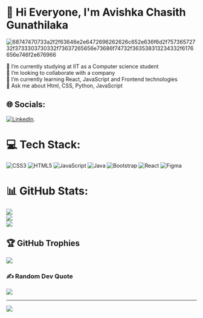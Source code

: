 # 💫 Hi Everyone, I'm Avishka Chasith Gunathilaka

![68747470733a2f2f63646e2e6472696262626c652e636f6d2f75736572732f3733303730332f73637265656e73686f74732f363538313234332f6176656e746f2e676966](https://github.com/AvishkaChasith/AvishkaChasith/assets/155515921/5fe48101-e189-4cc4-9415-ce67906ce9f0)

🔭 I’m currently studying at IIT as a Computer science student<br>👯 I’m looking to collaborate with a company <br>🌱 I’m currently learning React, JavaScript and Frontend technologies <br>💬 Ask me about Html, CSS, Python, JavaScript<br>


## 🌐 Socials:
[![LinkedIn](https://img.shields.io/badge/LinkedIn-%230077B5.svg?logo=linkedin&logoColor=white)](https://www.linkedin.com/in/chasith-gunathilaka-3b6b352a7/).

# 💻 Tech Stack:
![CSS3](https://img.shields.io/badge/css3-%231572B6.svg?style=for-the-badge&logo=css3&logoColor=white) ![HTML5](https://img.shields.io/badge/html5-%23E34F26.svg?style=for-the-badge&logo=html5&logoColor=white) ![JavaScript](https://img.shields.io/badge/javascript-%23323330.svg?style=for-the-badge&logo=javascript&logoColor=%23F7DF1E) ![Java](https://img.shields.io/badge/java-%23ED8B00.svg?style=for-the-badge&logo=openjdk&logoColor=white) ![Bootstrap](https://img.shields.io/badge/bootstrap-%238511FA.svg?style=for-the-badge&logo=bootstrap&logoColor=white) ![React](https://img.shields.io/badge/react-%2320232a.svg?style=for-the-badge&logo=react&logoColor=%2361DAFB) ![Figma](https://img.shields.io/badge/figma-%23F24E1E.svg?style=for-the-badge&logo=figma&logoColor=white)
# 📊 GitHub Stats:
![](https://github-readme-stats.vercel.app/api?username=AvishkaChasith&theme=dark&hide_border=false&include_all_commits=false&count_private=false)<br/>
![](https://github-readme-streak-stats.herokuapp.com/?user=AvishkaChasith&theme=dark&hide_border=false)<br/>
![](https://github-readme-stats.vercel.app/api/top-langs/?username=AvishkaChasith&theme=dark&hide_border=false&include_all_commits=false&count_private=false&layout=compact)

## 🏆 GitHub Trophies
![](https://github-profile-trophy.vercel.app/?username=AvishkaChasith&theme=radical&no-frame=false&no-bg=false&margin-w=4)

### ✍️ Random Dev Quote
![](https://quotes-github-readme.vercel.app/api?type=horizontal&theme=radical)

---
[![](https://visitcount.itsvg.in/api?id=AvishkaChasith&icon=0&color=0)](https://visitcount.itsvg.in)

<!-- Proudly created with GPRM ( https://gprm.itsvg.in ) -->
